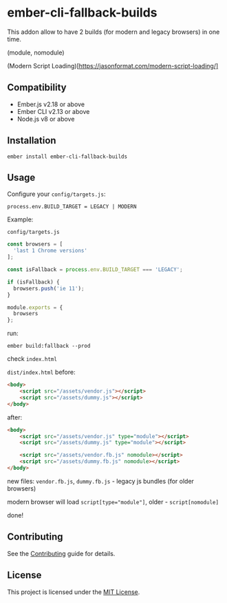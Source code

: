 ember-cli-fallback-builds
==============================================================================

This addon allow to have 2 builds (for modern and legacy browsers) in one time.

(module, nomodule)

(Modern Script Loading)[https://jasonformat.com/modern-script-loading/]

Compatibility
------------------------------------------------------------------------------

* Ember.js v2.18 or above
* Ember CLI v2.13 or above
* Node.js v8 or above


Installation
------------------------------------------------------------------------------

```
ember install ember-cli-fallback-builds
```


Usage
------------------------------------------------------------------------------


Configure your `config/targets.js`:
```
process.env.BUILD_TARGET = LEGACY | MODERN
```

Example:

`config/targets.js`
```js
const browsers = [
  'last 1 Chrome versions'
];

const isFallback = process.env.BUILD_TARGET === 'LEGACY';

if (isFallback) {
  browsers.push('ie 11');
}

module.exports = {
  browsers
};
```

run:
```
ember build:fallback --prod
```

check `index.html`

`dist/index.html` before:

```html
<body>
    <script src="/assets/vendor.js"></script>
    <script src="/assets/dummy.js"></script>
</body>
```

after:

```html
<body>
    <script src="/assets/vendor.js" type="module"></script>
    <script src="/assets/dummy.js" type="module"></script>

    <script src="/assets/vendor.fb.js" nomodule></script>
    <script src="/assets/dummy.fb.js" nomodule></script>
</body>
```

new files: `vendor.fb.js`, `dummy.fb.js` - legacy js bundles (for older browsers)

modern browser will load `script[type="module"]`, older - `script[nomodule]`

done!


Contributing
------------------------------------------------------------------------------

See the [Contributing](CONTRIBUTING.md) guide for details.


License
------------------------------------------------------------------------------

This project is licensed under the [MIT License](LICENSE.md).
